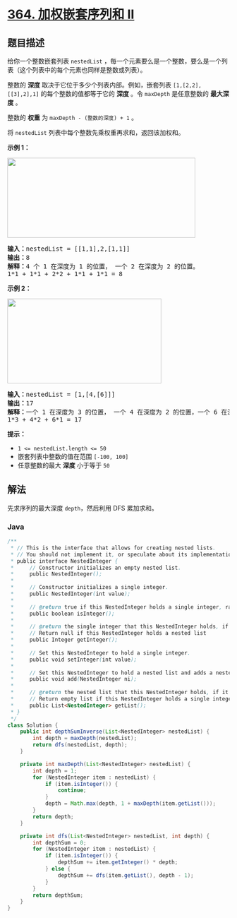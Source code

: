 # [364. 加权嵌套序列和 II](https://leetcode.cn/problems/nested-list-weight-sum-ii)

## 题目描述

<p>给你一个整数嵌套列表&nbsp;<code>nestedList</code> ，每一个元素要么是一个整数，要么是一个列表（这个列表中的每个元素也同样是整数或列表）。</p>

<p>整数的 <strong>深度</strong> 取决于它位于多少个列表内部。例如，嵌套列表 <code>[1,[2,2],[[3],2],1]</code> 的每个整数的值都等于它的 <strong>深度</strong> 。令 <code>maxDepth</code> 是任意整数的 <strong>最大深度</strong> 。</p>

<p>整数的 <strong>权重</strong> 为 <code>maxDepth - (整数的深度) + 1</code> 。</p>

<p>将 <code>nestedList</code> 列表中每个整数先乘权重再求和，返回该加权和。</p>

<p><strong>示例 1：</strong></p>
<img alt="" src="https://fastly.jsdelivr.net/gh/doocs/leetcode@main/solution/0300-0399/0364.Nested%20List%20Weight%20Sum%20II/images/nestedlistweightsumiiex1.png" style="width: 426px; height: 181px;" />
<pre>
<strong>输入：</strong>nestedList = [[1,1],2,[1,1]]
<strong>输出：</strong>8
<strong>解释：</strong>4<strong> </strong>个 1 在深度为 1 的位置， 一个 2 在深度为 2 的位置。
1*1 + 1*1 + 2*2 + 1*1 + 1*1 = 8
</pre>

<p><strong>示例 2：</strong></p>
<img alt="" src="https://fastly.jsdelivr.net/gh/doocs/leetcode@main/solution/0300-0399/0364.Nested%20List%20Weight%20Sum%20II/images/nestedlistweightsumiiex2.png" style="width: 349px; height: 192px;" />
<pre>
<strong>输入：</strong>nestedList = [1,[4,[6]]]
<strong>输出：</strong>17
<strong>解释：</strong>一个 1 在深度为 3 的位置， 一个 4 在深度为 2 的位置，一个 6 在深度为 1 的位置。 
1*3 + 4*2 + 6*1 = 17
</pre>

<p><strong>提示：</strong></p>

<ul>
	<li><code>1 &lt;= nestedList.length &lt;= 50</code></li>
	<li>嵌套列表中整数的值在范围 <code>[-100, 100]</code></li>
	<li>任意整数的最大 <strong>深度</strong> 小于等于 <code>50</code></li>
</ul>

## 解法

先求序列的最大深度 `depth`，然后利用 DFS 累加求和。

### **Java**

```java
/**
 * // This is the interface that allows for creating nested lists.
 * // You should not implement it, or speculate about its implementation
 * public interface NestedInteger {
 *     // Constructor initializes an empty nested list.
 *     public NestedInteger();
 *
 *     // Constructor initializes a single integer.
 *     public NestedInteger(int value);
 *
 *     // @return true if this NestedInteger holds a single integer, rather than a nested list.
 *     public boolean isInteger();
 *
 *     // @return the single integer that this NestedInteger holds, if it holds a single integer
 *     // Return null if this NestedInteger holds a nested list
 *     public Integer getInteger();
 *
 *     // Set this NestedInteger to hold a single integer.
 *     public void setInteger(int value);
 *
 *     // Set this NestedInteger to hold a nested list and adds a nested integer to it.
 *     public void add(NestedInteger ni);
 *
 *     // @return the nested list that this NestedInteger holds, if it holds a nested list
 *     // Return empty list if this NestedInteger holds a single integer
 *     public List<NestedInteger> getList();
 * }
 */
class Solution {
    public int depthSumInverse(List<NestedInteger> nestedList) {
        int depth = maxDepth(nestedList);
        return dfs(nestedList, depth);
    }

    private int maxDepth(List<NestedInteger> nestedList) {
        int depth = 1;
        for (NestedInteger item : nestedList) {
            if (item.isInteger()) {
                continue;
            }
            depth = Math.max(depth, 1 + maxDepth(item.getList()));
        }
        return depth;
    }

    private int dfs(List<NestedInteger> nestedList, int depth) {
        int depthSum = 0;
        for (NestedInteger item : nestedList) {
            if (item.isInteger()) {
                depthSum += item.getInteger() * depth;
            } else {
                depthSum += dfs(item.getList(), depth - 1);
            }
        }
        return depthSum;
    }
}
```
